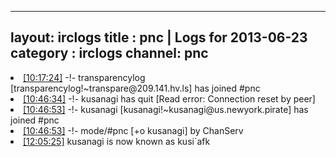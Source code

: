 
---
layout: irclogs
title : pnc | Logs for 2013-06-23
category : irclogs
channel: pnc
---
<li class="logitem"><a href="#10:17:24" name="10:17:24" class="time">[10:17:24]</a> -!- <span class="join">transparencylog</span> [transparencylog!~transpare@209.141.hv.ls] has joined #pnc </li>
<li class="logitem"><a href="#10:46:34" name="10:46:34" class="time">[10:46:34]</a> -!- <span class="quit">kusanagi</span> has quit [Read error: Connection reset by peer] </li>
<li class="logitem"><a href="#10:46:53" name="10:46:53" class="time">[10:46:53]</a> -!- <span class="join">kusanagi</span> [kusanagi!~kusanagi@us.newyork.pirate] has joined #pnc </li>
<li class="logitem"><a href="#10:46:53" name="10:46:53" class="time">[10:46:53]</a> -!- mode/<span class="mode">#pnc</span> [+o kusanagi] by ChanServ </li>
<li class="logitem"><a href="#12:05:25" name="12:05:25" class="time">[12:05:25]</a> <span class="nick">kusanagi</span> is now known as <span class="nick">kusi`afk</span> </li>


